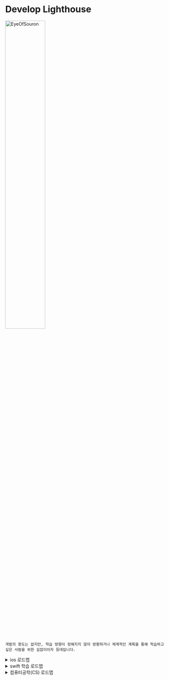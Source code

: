 # Develop Lighthouse
<img src="https://user-images.githubusercontent.com/116094622/226248427-13d4c149-26a6-4cb1-b7b5-5c48f91372e8.png" alt="EyeOfSouron" style="width:50%;">

    개발의 왕도는 없지만, 학습 방향이 정해지지 않아 방황하거나 체계적인 계획을 통해 학습하고 싶은 사람을 위한 길잡이이자 등대입니다.


<details>
<summary>ios 로드맵</summary>
<div markdown="1">

[원본 : 코드스쿼드 고드름님 레포](https://github.com/godrm/mobile-developer-roadmap)	
	
<details>
<summary>2023 ios 개발 로드맵 이미지</summary>
<div markdown="2">

<img src="https://user-images.githubusercontent.com/116094622/226232412-fc705ced-f70b-4008-b1bb-80061bd5482b.jpg" alt="로드맵">

</div>
</details>

## 항목(선택적 항목은 블록처리)
### 기본기
#### Xcode 사용법 & 플레이그라운드
#### 문법
- swift & 함수형 프로그래밍
- [objective-c & 객체지향 프로그래밍](https://github.com/AKAPUCH/LearningWithRoadMap/tree/main/ios/objective-c)
- `objective-c++`
### 공통 주제
#### HIG
#### ios 기술
- multi-touch-event-handling
- app life cycle
- app architect
- view-viewcontroller programming & AutoLayout
#### 코코아 디자인 패턴
- MVC 패턴
- 싱글톤 패턴
- Delegate 패턴
- responder-chain 패턴
- observer 패턴
#### 네트워크 프로그래밍
- restful-apis
- `TCP/IP socket apis`
### 주제별 Deep-dive
#### Swift
-  프로토콜 지향 프로그래밍
	- Value Semantics
	- Generics
- 동시성 프로그래밍
	- DispatchQueue
- 고급 디자인 패턴
	- VIPER
	- MVVM
	- ReactorKit
#### Obejctive-C
- Manual Memory Management(MRC, ARC)
- 동시성 프로그래밍
	- 블록
	- GCD Queue
	- `GCD Event`
- `Runtime`
#### 시스템 프레임워크
- Swift Standard
- Swift Foundation
- `Core Foundation`
- Cocoa Touch
- Core Data
#### 반응형 프로그래밍
- Combine
	- SWIFTUI
	- VIPER 적용?
- RXSwift
  - MVVM 적용
- ReactiveCocoa
#### 데이터 영속성
- Core Data & `Sqlite`
- Realm
- 직렬화
	- Plist
	- JSON
	- 키체인
- KeyedArchiver
- `Cloud`
	- iCloud
	- FireBase
#### 프로젝트 & 워크스페이스 관리
- Build Config
- `Scheme`
- Target
- 패키지 매니저
	- Swift Package Manager(SPM)
	- CocoaPods
	- `Carthage`
#### 테스트
- Instruments
	- Allocations
	- Leaks
	- Time Profile
	- `Network`
	- `Activity`
	- `Energy`
	- `Layout`
	- `System Trace`
- XCTest
	- TDD
	- Mocks
	- Quick/Nimble
- UITest
- Code Coverage
#### 디버깅
- LLDB
- Break-Pointer
- `Gauges`
- `Visual Debugging & Sanitizer`
- `Diagnostics`

### 빌드
#### CI
- `Jenkins`
- Fastlane
- bitrise
- Travis
- Xcode Server
#### 분석 도구
- TestFlight
- Crashlytics & Fabric
- GA
- UserHabit
#### 앱스토어
- 리뷰 가이드라인
- iTunes Connect
- Lucky Reviewer

</div>
</details>



<details>
<summary>swift 학습 로드맵</summary>
<div markdown="1">

<details>
<summary>swift 학습 로드맵 이미지</summary>
<div markdown="2">

<img src="https://user-images.githubusercontent.com/116094622/227720903-2e07cbe2-1ed4-4f37-8ce7-d5e067d59dea.png" alt="로드맵">

</div>
</details>

# 항목
## Prodecural Presentation
### 기본 연산자
- ternary, binary, unary
- Combinations
- assignment, arithmetic, Comparison, Range, Logical
- Advanced Operators
### 흐름 제어
- While, For-In 반복문
- guard문
- switch-case, If-else
- #Availability
### 함수
- Opaque Types
- 파라미터와 반환 값
- Nested Functions
- Function Types
- In-Out
### 클로저
- Currying
- Trailing Closures
- Expression
- Auto closures
- Escaping Closures
- Capture 현상
### 함수형 프로그래밍
- 고차함수
- 일급 합수
- 불변 값(Immutable Values)
### Extensions
- 생성자
- 메서드
- 속성
- Nested Type
- 서브스크립트
- Confirm Protocol
### Error Handling
- rethrows, throws, do-catch, Error Protocol
### 접근 제어
- Private, File private, Internal, Public, Open
### Objective-c와 연계
- Migration, Import From/to
- InterOperability
- Bridge Header

## Data Presentation
- 변수와 상수
- 주석
### 원시 타입
- Integer, Float/Double
	- Numeric Literals
	- Conversion
- Boolean
- String/Chracter
	- 유니코드
	- SubString, Indices
- Optional
	- nil
	- Optional binding
	- Optional chaining
	- IUO
- Tuple
### 컬렉션
- Array(배열)
- Set(집합)
- Dictionary
### 객체 타입
- value type(enum , struct)
- reference type(Class)
- property
	- 저장 property
	- 연산 property
	- 속성 감시자
	- Wrapper
	- 타입 property
- 메서드
	- 인스턴스/타입 메서드
- 서브스크립트
	- Options
- 생성자(Initialization)
	- Delegation
	- Two-Phase
	- Failable
	- Required
- 소멸자(DeInitialization)
- 상속
	- 자손 클래스
	- Overriding
### OOP
### 프로토콜
- POP(Protocol Oriented Programming) : 다중 상속..
- 프로토콜 요구사항
- 타입으로서의 프로토콜
- Composition
- 메서드 요구사항
- Delegation
- Optional
- 생성자 요구사항
- 상속
- 기본 구현
### Generic
- Association Type
- Generic 함수/타입/서브스크립트
- 타입 파라미터/Constraints
- Generic WHere Clause
### 메모리
#### ARC
- 강한 참조, 약한 참조
	- 참조 사이클
- 비소유 참조(Unowned Reference)
#### 접근
- Layout
- UnsafePointer
### 디버깅
- Assertions
- Preconditions

</div>
</details>


<details>
<summary>컴퓨터공학(CS) 로드맵</summary>
<div markdown="1">

### [원본 링크](https://roadmap.sh/computer-science)

<details>
<summary>원본 이미지 보기</summary>
<div markdown="2">

<img src="https://raw.githubusercontent.com/kamranahmedse/developer-roadmap/master/public/roadmaps/computer-science.png" alt="로드맵" style="width:50%; height: 50%">

</div>
</details>

### 언어(필자는 Swift)
### 자료구조
- 배열
- 그래프
	- Directed 그래프
	- Undirected 그래프
	- Spanning Tree
	- 그래프 표현 : Adjacency Matrix, Adjacency List
- 힙 
- 링크드리스트
- 스택
- 큐
- 해쉬테이블
- 트리
	- 이진트리
	- 이진탐색트리
	- Full 이진 트리
	- Complete 이진 트리
	- Balanced 트리
	- Unbalanced 트리
### 시간복잡도 표기법
- Big O 표기법
- Big 세타 표기법
- 빅 오메가 표기법
### 공통 알고리즘
- 정렬
	- 버블 정렬
	- 선택 정렬
	- 삽입 정렬
	- 힙 정렬
	- 퀵 소트
	- 병합 정렬
- 그래프
	- BFS
	- DFS
	- 벨만포드
	- 다익스트라
	- A* 알고리즘
- 그리디
	- 다익스트라
	- Huffman Coding
	- Kruskal's Algorithm
	- Ford-Fulkerson Algorithm
	- Prim's Algorithm
- 트리
	- Pre-Order 순회
	- In-Order 순회
	- Post-Order Traversal
	- 트리 BFS
	- 트리 DFS
- 백트래킹
	- Finding Hamiltonian Paths
	- Solving N Queen Problem
	- Maze Solving Problem
	- The Knight's TOur Problem
	- 라빈-카프 알고리즘
- 재귀
	- Tail Recursion
	- Non-Tail Recursion
- 탐색
	- 이진탐색
	- 선형탐색
- 캐시
	- LRU Cache
	- LFU Cache
	- MFU Cache
### 문자열 탐색 및 다루기
- 텍스트 탐색 패턴
- Suffix Arrays
- 부분문자열 탐색
	- 브루트포스 탐색
	- KMP
	- 보어-무어
	- 라빈 카프
### Bitwise Operators
### Floating Point Numbers
### Endianess
- Big Endian
- Little Endian
### 문자 인코딩
- 유니코드
- ASCII(아스키코드)
### 공통 UML 다이어그램
- 클래스 다이어그램
- 유스케이스 다이어그램
- 액티비티 다이어그램
- stateMachine 다이어그램
- 시퀀스 다이어그램
### 디자인패턴
- GOF 디자인 패턴
- 아키텍쳐 패턴
- 의존성 주입
- Null 객체 패턴
- Type 객체 패턴
### 기본 수학 지식
- 확률
- 조합론
### Complexity Classes
- P, NP, CO-NP, HP Hard
- NP Complete
- P = NP
- TSP 문제
- 배낭문제(냅섹)
- 최장경로 문제
### Tries
### Balanced Search Trees
- 2-3-4 Trees
- K-ary / M-ary Tree
- B- Tree
### 시스템 디자인
- Horizonal vs Vertical Scaling
- Load Balancing
- 클러스터링, 캐싱
- CDN, 프록시
- CAP Theorem, Queues
- 아키텍쳐 스타일
- REST
- GraphQL
- gRPC
- Cloud Design Patterns
- Long/ Short Polling
- Web Sockets, SSE
### 네트워킹
- OSI Model
- TCP / IP Model
- DNS, HTTP
- TLS & HTTPS
- Sockets
### 보안
- Public Key Cryptography
- Hashing / Encryption / Encoding
- Hashing Algorithms
- OWASP Top 10
### 컴퓨터 동작 원리
- CPU가 어떻게 프로그램을 실행할까
- 컴퓨터는 어떻게 연산을 할까
- 레지스터, 램
- Instructions, 프로그램
- CPU 캐시
### 프로세스와 쓰레드
- Process Forking
- 메모리 관리
- Lock / Mutex / Semaphore
- Concurrency in Multiple cores
- Scheduling Algorithms
- CPU Interrupts
- 프로세스 vs 쓰레드
### K-D Trees
### skip lists
###  데이터베이스
- SQL vs NOSQL
- Normalization / Denormalization
- Entity-Relationship Model
- DDL/DML/DQL/DCL
- Locking, Transactions
- ACID Model, BASE Model
- CAP Theorem, PACELC
- Indexes, Views
- Stored Procedures
- Database Federation
- Replication, Sharding
</div>
</details>
